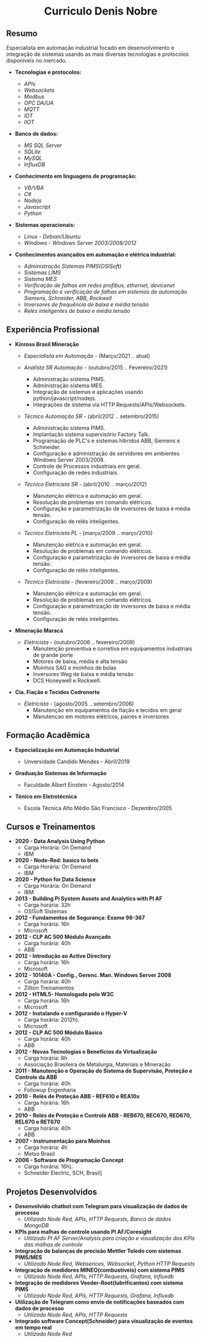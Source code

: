 
<h1 align="center">
<br>
Curriculo Denis Nobre
</h1>

## Resumo
Especialista em automação industrial focado em desenvolvimento e integração de sistemas usando as mais diversas
tecnologias e protocolos disponíveis no mercado.

+ **Tecnologias e protocolos:**

    - *APIs*
    - *Websockets*
    - *Modbus*
    - *OPC DA/UA*
    - *MQTT*
    - *IOT*
    - *IIOT*

+ **Banco de dados:**

    - *MS SQL Server*
    - *SQLite*
    - *MySQL*
    - *InfluxDB*

+ **Conhecimento em linguagens de programação:**

    - *VB/VBA*
    - *C#*
    - *Nodejs*
    - *Javascript*
    - *Python*

+ **Sistemas operacionais:**

    - *Linux - Debian/Ubuntu*
    - *Windows - Windows Server 2003/2008/2012*

+ **Conhecimentos avançados em automação e elétrica industrial:**

    - *Administração Sistemas PIMS(OSISoft)*
    - *Sistemas LIMS*
    - *Sistema MES*
    - *Verificação de falhas em redes profibus, ethernet, devicenet*
    - *Programação e verificação de falhas em sistemas de automação Siemens, Schneider, ABB, Rockwell*
    - *Inversores de frequência de baixa e média tensão*
    - *Relés inteligentes de baixa e média tensão*

## Experiência Profissional

+ **Kinross Brasil Mineração**

    - *Especialista em Automação* - (Março/2021  .. atual)
       
        
    - *Analista SR Automação*   - (outubro/2015   .. Fevereiro/2021)
        - Administração sistema PIMS.
        - Administração sistema MES.
        - Integração de sistemas e aplicações usando python/javascript/nodejs.
        - Integrações de sistema via HTTP Requests/APIs/Websockets.

    - *Técnico Automação SR*    - (abril/2012     .. setembro/2015) 
        - Administração sistema PIMS.
        - Implantação sistema supervisório Factory Talk.
        - Programação de PLC's e sistemas híbridos ABB, Siemens e Schineider.
        - Configuração e administração de servidores em ambientes Windows Server 2003/2008.
        - Controle de Processos industriais em geral.
        - Configuração de redes industriais.

    - *Técnico Eletricista SR*  - (abril/2010     .. março/2012)
        - Manutenção elétrica e automação em geral.
        - Resolução de problemas em comando elétricos.
        - Configuração e parametrização de inversores de baixa e média tensão.
        - Configuração de relés inteligentes.

    - *Tecnico Eletricista PL*  - (março/2009     .. março/2010)
        - Manutenção elétrica e automação em geral.
        - Resolução de problemas em comando elétricos.
        - Configuração e parametrização de inversores de baixa e média tensão.
        - Configuração de relés inteligentes.

    - *Técnico Eletricista*     - (fevereiro/2008 .. março/2009)
        - Manutenção elétrica e automação em geral.
        - Resolução de problemas em comando elétricos.
        - Configuração e parametrização de inversores de baixa e média tensão.
        - Configuração de relés inteligentes.

+ **Mineração Maracá**

    - *Eletricista*             - (outubro/2006   .. fevereiro/2008)
        - Manutenção preventiva e corretiva em equipamentos industriais de grande porte
        - Motores de baixa, média e alta tensão
        - Moinhos SAG e moinhos de bolas
        - Inversores Weg de baixa e média tensão
        - DCS Honeywell e Rockwell.

+ **Cia. Fiação e Tecidos Cedronorte**

    - *Eletricista*             - (agosto/2005    .. setembro/2006)
        - Manutenção em equipamentos de fiação e tecidos em geral
        - Manutencao em motores elétricos, painés e inversores


## Formação Acadêmica

+ **Especialização em Automação Industrial**
    + Unversidade Candido Mendes - Abril/2019

+ **Graduação Sistemas de Informação**
    + Faculdade Albert Einstein - Agosto/2014

+ **Ténico em Eletrotécnica**
    + Escola Técnica Alto Médio São Francisco - Dezembro/2005

## Cursos e Treinamentos

+ **2020 - Data Analysis Using Python**
    - Carga Horária: On Demand
    - IBM
+ **2020 - Node-Red: basics to bots**
    - Carga Horária: On Demand
    - IBM
+ **2020 - Python for Data Science**
    - Carga Horária: On Demand
    - IBM
+ **2013 - Building Pi System Assets and Analytics with PI AF**
    - Carga horária: 32h
    - OSISoft Sistemas
+ **2012 - Fundamentos de Segurança: Exame 98-367**
    - Carga horária: 16h
    - Microsoft
+ **2012 - CLP AC 500 Módulo Avançado**
    - Carga horária: 40h
    - ABB
+ **2012 - Introdução ao Active Directory**
    - Carga horária: 16h
    - Microsoft
+ **2012 - 10140A - Config., Gerenc. Man. Windows Server 2008**
    - Carga horária: 40h
    - Zillion Treinamentos
+ **2012 - HTML5- Homologado pelo W3C**
    - Carga horária: 16h
    - Microsoft
+ **2012 - Instalando e configurando o Hyper-V**
    - Carga horária: 2012h).
    - Microsoft
+ **2012 - CLP AC 500 Módulo Básico**
    - Carga horária: 40h
    - ABB
+ **2012 - Novas Tecnologias e Benefícios da Virtualização**
    - Carga horária: 8h
    - Associação Brasileira de Metalurgia, Materiais e Mineração
+ **2011 - Manutenção e Operação do Sistema de Supervisão, Proteção e Controle da ABB**
    - Carga horária: 40h
    - Followup Engenharia
+ **2010 - Relés de Proteção ABB - REF610 e REA10x**
    - Carga horária: 16h
    - ABB
+ **2010 - Relés de Proteção e Controle ABB - REB670, REC670, RED670, REL670 e RET670**
    - Carga horária: 40h
    - ABB
+ **2007 - Instrumentação para Moinhos**
    - Carga horária: 4h
    - Metso Brasil
+ **2006 - Software de Programação Concept**
    - Carga horária: 16h).
    - Schneider Electric, SCH, Brasil]

## Projetos Desenvolvidos

+ **Desenvolvido chatbot com Telegram para visualização de dados de processo**
    + *Utilizado Node Red, APIs, HTTP Requests, Banco de dados MongoDB*
+ **KPIs para malhas de controle usando PI AF/Coresight**
    + *Utilizado PI AF Server/Analysis para criação e visualização dos KPIs das malhas de controle*
+ **Integração de balanças de precisão Mettler Toledo com sistemas PIMS/MES**
    + *Utilizado Node Red, Webserices, Websocket, Python HTTP Requests*
+ **Integração de medidores MINEO(combustíveis) com sistema PIMS**
    + *Utilizado Node Red, APIs, HTTP Requests, Grafana, Influxdb*
+ **Integração de medidores Veeder-Root(lubrificantes) com sistema PIMS**
    + *Utilizado Node Red, APIs, HTTP Requests, Grafana, Influxdb*
+ **Utilização de Telegram como envio de notificações baseados com dados de processo**
    + *Utilizado Node Red, APIs, HTTP Requests*
+ **Integrado software Concept(Schneider) para visualização de eventos em tempo real**
    + *Utilizado Node Red*

